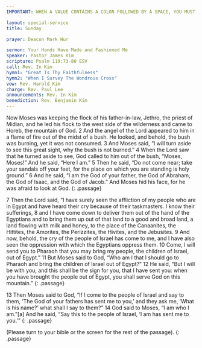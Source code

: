 ```yaml
---
IMPORTANT: WHEN A VALUE CONTAINS A COLON FOLLOWED BY A SPACE, YOU MUST USE &#58;

layout: special-service
title: Sunday

prayer: Deacon Mark Hur

sermon: Your Hands Have Made and Fashioned Me
speaker: Pastor James Kim
scripture: Psalm 119:73-80 ESV
call: Rev. In Kim
hymn1: "Great Is Thy Faithfulness"
hymn2: "When I Survey The Wondrous Cross" 
vow: Rev. Harold Kim
charge: Rev. Paul Lee
announcements: Rev. In Kim
benediction: Rev. Benjamin Kim
---
```


Now Moses was keeping the flock of his father-in-law, Jethro, the priest of Midian, and he led his flock to the west side of the wilderness and came to Horeb, the mountain of God. 2 And the angel of the Lord appeared to him in a flame of fire out of the midst of a bush. He looked, and behold, the bush was burning, yet it was not consumed. 3 And Moses said, “I will turn aside to see this great sight, why the bush is not burned.” 4 When the Lord saw that he turned aside to see, God called to him out of the bush, “Moses, Moses!” And he said, “Here I am.” 5 Then he said, “Do not come near; take your sandals off your feet, for the place on which you are standing is holy ground.” 6 And he said, “I am the God of your father, the God of Abraham, the God of Isaac, and the God of Jacob.” And Moses hid his face, for he was afraid to look at God.
{: .passage}

7 Then the Lord said, “I have surely seen the affliction of my people who are in Egypt and have heard their cry because of their taskmasters. I know their sufferings, 8 and I have come down to deliver them out of the hand of the Egyptians and to bring them up out of that land to a good and broad land, a land flowing with milk and honey, to the place of the Canaanites, the Hittites, the Amorites, the Perizzites, the Hivites, and the Jebusites. 9 And now, behold, the cry of the people of Israel has come to me, and I have also seen the oppression with which the Egyptians oppress them. 10 Come, I will send you to Pharaoh that you may bring my people, the children of Israel, out of Egypt.” 11 But Moses said to God, “Who am I that I should go to Pharaoh and bring the children of Israel out of Egypt?” 12 He said, “But I will be with you, and this shall be the sign for you, that I have sent you: when you have brought the people out of Egypt, you shall serve God on this mountain.”
{: .passage}

13 Then Moses said to God, “If I come to the people of Israel and say to them, ‘The God of your fathers has sent me to you,’ and they ask me, ‘What is his name?’ what shall I say to them?” 14 God said to Moses, “I am who I am.”[a] And he said, “Say this to the people of Israel, ‘I am has sent me to you.’”
{: .passage}

(Please turn to your bible or the screen for the rest of the passage).
{: .passage}






